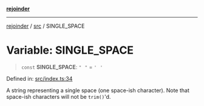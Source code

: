 [**rejoinder**](../../README.md)

***

[rejoinder](../../README.md) / [src](../README.md) / SINGLE\_SPACE

# Variable: SINGLE\_SPACE

> `const` **SINGLE\_SPACE**: `"⠀"` = `'⠀'`

Defined in: [src/index.ts:34](https://github.com/Xunnamius/rejoinder/blob/523d50127af7d502d1a1b1da0fd1638569552949/src/index.ts#L34)

A string representing a single space (one space-ish character). Note that
space-ish characters will not be `trim()`'d.
